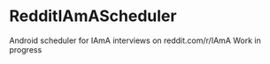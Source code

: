 RedditIAmAScheduler
===================

Android scheduler for IAmA interviews on reddit.com/r/IAmA
Work in progress
